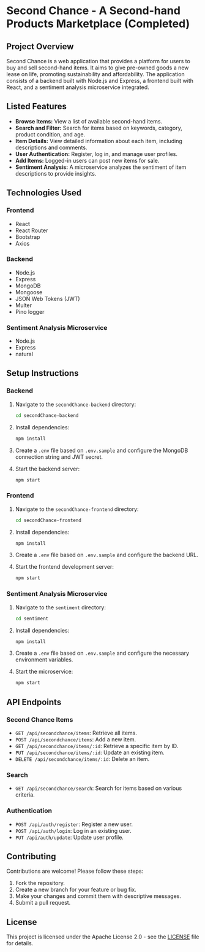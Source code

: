 # Second Chance - A Second-hand Products Marketplace  (Completed)

## Project Overview

Second Chance is a web application that provides a platform for users to buy and sell second-hand items. It aims to give pre-owned goods a new lease on life, promoting sustainability and affordability. The application consists of a backend built with Node.js and Express, a frontend built with React, and a sentiment analysis microservice integrated.

## Listed Features

- **Browse Items:** View a list of available second-hand items.
- **Search and Filter:** Search for items based on keywords, category, product condition, and age.
- **Item Details:** View detailed information about each item, including descriptions and comments.
- **User Authentication:** Register, log in, and manage user profiles.
- **Add Items:** Logged-in users can post new items for sale.
- **Sentiment Analysis:** A microservice analyzes the sentiment of item descriptions to provide insights.

## Technologies Used

### Frontend

- React
- React Router
- Bootstrap
- Axios

### Backend

- Node.js
- Express
- MongoDB
- Mongoose
- JSON Web Tokens (JWT)
- Multer
- Pino logger

### Sentiment Analysis Microservice

- Node.js
- Express
- natural

## Setup Instructions

### Backend

1.  Navigate to the `secondChance-backend` directory:

    ```sh
    cd secondChance-backend
    ```

2.  Install dependencies:

    ```sh
    npm install
    ```

3.  Create a `.env` file based on `.env.sample` and configure the MongoDB connection string and JWT secret.

4.  Start the backend server:

    ```sh
    npm start
    ```

### Frontend

1.  Navigate to the `secondChance-frontend` directory:

    ```sh
    cd secondChance-frontend
    ```

2.  Install dependencies:

    ```sh
    npm install
    ```

3.  Create a `.env` file based on `.env.sample` and configure the backend URL.

4.  Start the frontend development server:

    ```sh
    npm start
    ```

### Sentiment Analysis Microservice

1.  Navigate to the `sentiment` directory:

    ```sh
    cd sentiment
    ```

2.  Install dependencies:

    ```sh
    npm install
    ```

3.  Create a `.env` file based on `.env.sample` and configure the necessary environment variables.

4.  Start the microservice:

    ```sh
    npm start
    ```

## API Endpoints

### Second Chance Items

- `GET /api/secondchance/items`: Retrieve all items.
- `POST /api/secondchance/items`: Add a new item.
- `GET /api/secondchance/items/:id`: Retrieve a specific item by ID.
- `PUT /api/secondchance/items/:id`: Update an existing item.
- `DELETE /api/secondchance/items/:id`: Delete an item.

### Search

- `GET /api/secondchance/search`: Search for items based on various criteria.

### Authentication

- `POST /api/auth/register`: Register a new user.
- `POST /api/auth/login`: Log in an existing user.
- `PUT /api/auth/update`: Update user profile.

## Contributing

Contributions are welcome! Please follow these steps:

1.  Fork the repository.
2.  Create a new branch for your feature or bug fix.
3.  Make your changes and commit them with descriptive messages.
4.  Submit a pull request.

## License

This project is licensed under the Apache License 2.0 - see the [LICENSE](LICENSE) file for details.
